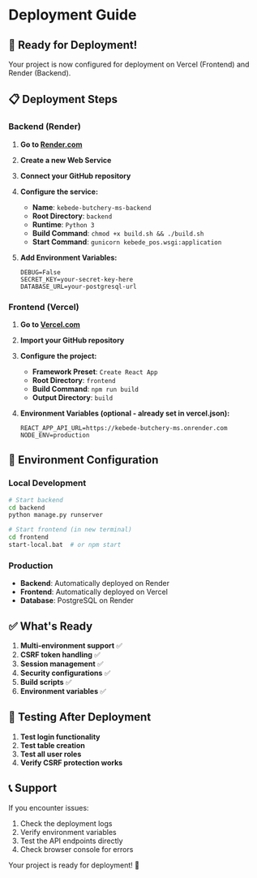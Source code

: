 # Deployment Guide

## 🚀 **Ready for Deployment!**

Your project is now configured for deployment on Vercel (Frontend) and Render (Backend).

## 📋 **Deployment Steps**

### **Backend (Render)**

1. **Go to [Render.com](https://render.com)**
2. **Create a new Web Service**
3. **Connect your GitHub repository**
4. **Configure the service:**
   - **Name**: `kebede-butchery-ms-backend`
   - **Root Directory**: `backend`
   - **Runtime**: `Python 3`
   - **Build Command**: `chmod +x build.sh && ./build.sh`
   - **Start Command**: `gunicorn kebede_pos.wsgi:application`

5. **Add Environment Variables:**
   ```
   DEBUG=False
   SECRET_KEY=your-secret-key-here
   DATABASE_URL=your-postgresql-url
   ```

### **Frontend (Vercel)**

1. **Go to [Vercel.com](https://vercel.com)**
2. **Import your GitHub repository**
3. **Configure the project:**
   - **Framework Preset**: `Create React App`
   - **Root Directory**: `frontend`
   - **Build Command**: `npm run build`
   - **Output Directory**: `build`

4. **Environment Variables (optional - already set in vercel.json):**
   ```
   REACT_APP_API_URL=https://kebede-butchery-ms.onrender.com
   NODE_ENV=production
   ```

## 🔧 **Environment Configuration**

### **Local Development**
```bash
# Start backend
cd backend
python manage.py runserver

# Start frontend (in new terminal)
cd frontend
start-local.bat  # or npm start
```

### **Production**
- **Backend**: Automatically deployed on Render
- **Frontend**: Automatically deployed on Vercel
- **Database**: PostgreSQL on Render

## ✅ **What's Ready**

1. **Multi-environment support** ✅
2. **CSRF token handling** ✅
3. **Session management** ✅
4. **Security configurations** ✅
5. **Build scripts** ✅
6. **Environment variables** ✅

## 🎯 **Testing After Deployment**

1. **Test login functionality**
2. **Test table creation**
3. **Test all user roles**
4. **Verify CSRF protection works**

## 📞 **Support**

If you encounter issues:
1. Check the deployment logs
2. Verify environment variables
3. Test the API endpoints directly
4. Check browser console for errors

Your project is ready for deployment! 🎉 